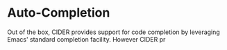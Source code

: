 # Auto-Completion

Out of the box, CIDER provides support for code completion by leveraging Emacs' standard completion facility. However CIDER pr

